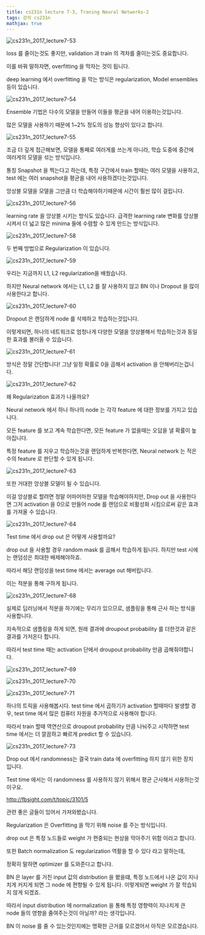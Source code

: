 ```yaml
---
title: cs231n lecture 7-3, Traning Neural Networks-2
tags: 강의 cs231n
mathjax: true
---
```



![cs231n_2017_lecture7-53](https://strutive07.github.io/assets/images/til_images/images/cs231n_2017_lecture7-53.jpg)

loss 를 줄이는것도 좋지만,  validation 과 train 의 격차를 줄이는것도 중요합니다.

이를 바꿔 말하자면, overfitting 을 막자는 것이 됩니다.

deep learning 에서 overfitting 을 막는 방식은 regularization, Model ensembles 등이 있습니다.



![cs231n_2017_lecture7-54](https://strutive07.github.io/assets/images/til_images/images/cs231n_2017_lecture7-54.jpg)

Ensemble 기법은 다수의 모델을 만들어 이들을 평균을 내어 이용하는것입니다.

많은 모델을 사용하기 때문에 1~2% 정도의 성능 향상이 있다고 합니다.



![cs231n_2017_lecture7-55](https://strutive07.github.io/assets/images/til_images/images/cs231n_2017_lecture7-55.jpg)



조금 더 깊게 접근해보면, 모델을 통째로 여러게를 쓰는게 아니라, 학습 도중에 중간에 여러게의 모델을 섞는 방식입니다.

통칭 Snapshot 을 찍는다고 하는데, 특정 구간에서 train 할때는 여러 모델을 사용하고, test 에는 여러 snapshot을 평균을 내어 사용하겠다는것입니다.



앙상블 모델을 모델을 그만큼 더 학습해야하기때문에 시간이 훨씬 많이 걸립니다.



![cs231n_2017_lecture7-56](https://strutive07.github.io/assets/images/til_images/images/cs231n_2017_lecture7-56.jpg)



learning rate 을 앙상블 시키는 방식도 있습니다. 급격한 learning rate 변화를 앙상블 시켜서 더 넓고 많은 minima 들에 수렴할 수 있게 만드는 방식입니다.



![cs231n_2017_lecture7-58](https://strutive07.github.io/assets/images/til_images/images/cs231n_2017_lecture7-58.jpg)



두 번째 방법으로 Regularization 이 있습니다.



![cs231n_2017_lecture7-59](https://strutive07.github.io/assets/images/til_images/images/cs231n_2017_lecture7-59.jpg)

우리는 지금까지 L1, L2 regularization을 배웠습니다.

하지만 Neural network 에서는 L1, L2 를 잘 사용하지 않고 BN 이나 Dropout 을 많이 사용한다고 합니다.

![cs231n_2017_lecture7-60](https://strutive07.github.io/assets/images/til_images/images/cs231n_2017_lecture7-60.jpg)

Dropout 은 랜덤하게 node 를 삭제하고 학습하는것입니다.

이렇게되면, 하나의 네트워크로 엄청나게 다양한 모델을 앙상블해서 학습하는것과 동일한 효과를 불러올 수 있습니다.



![cs231n_2017_lecture7-61](https://strutive07.github.io/assets/images/til_images/images/cs231n_2017_lecture7-61.jpg)

방식은 정말 간단합니다! 그냥 일정 확률로 0을 곱해서 activation 을 안해버리는겁니다.



![cs231n_2017_lecture7-62](https://strutive07.github.io/assets/images/til_images/images/cs231n_2017_lecture7-62.jpg)

왜 Regularization 효과가 나올까요?

Neural network 에서 하나 하나의 node 는 각각 feature 에 대한 정보를 가지고 있습니다.

모든 feature 를 보고 계속 학습한다면, 모든 feature 가 없을때는 오답을 낼 확률이 높아집니다.

특정 feature 를 지우고 학습하는것을 랜덤하게 반복한다면, Neural network 는 적은수의 feature 로 판단할 수 있게 됩니다.

![cs231n_2017_lecture7-63](https://strutive07.github.io/assets/images/til_images/images/cs231n_2017_lecture7-63.jpg)

또한 거대한 앙상블 모델이 될 수 있습니다.

이걸 앙상블로 할려면 정말 어마어마한 모델을 학습해야하지만, Drop out 을 사용한다면 그저 activation 을 0으로 만들어 node 를 랜덤으로 비활성화 시킴으로써 같은 효과를 가져올 수 있습니다.



![cs231n_2017_lecture7-64](https://strutive07.github.io/assets/images/til_images/images/cs231n_2017_lecture7-64.jpg)



Test time 에서 drop out 은 어떻게 사용할까요?

drop out 을 사용할 경우 random mask 를 곱해서 학습하게 됩니다. 하지만 test 시에는 랜덤성은 최대한 배제해야하죠.



따라서 해당 랜덤성을 test time 에서는 average out 해버립니다.

이는 적분을 통해 구하게 됩니다.

![cs231n_2017_lecture7-68](https://strutive07.github.io/assets/images/til_images/images/cs231n_2017_lecture7-68.jpg)

실제로 딥러닝에서 적분을 하기에는 무리가 있으므로, 샘플링을 통해 근사 하는 방식을 사용합니다.

지속적으로 샘플링을 하게 되면, 원래 결과에 droupout probability 를 더한것과 같은 결과를 가저온다 합니다.

따라서 test time 때는 activation 단에서 droupout probability 만큼 곱해줘야합니다.



![cs231n_2017_lecture7-69](https://strutive07.github.io/assets/images/til_images/images/cs231n_2017_lecture7-69.jpg)

![cs231n_2017_lecture7-70](https://strutive07.github.io/assets/images/til_images/images/cs231n_2017_lecture7-70.jpg)

![cs231n_2017_lecture7-71](https://strutive07.github.io/assets/images/til_images/images/cs231n_2017_lecture7-71.jpg)

하나의 트릭을 사용해봅시다. test time 에서 곱하기가 activation 할때마다 발생할 경우, test time 에서 많은 컴퓨터 자원을 추가적으로 사용해야 합니다.

따라서 train 할때 역연산으로 droupout probability 만큼 나눠주고 시작하면 test time 에서는 더 깔끔하고 빠르게 predict 할 수 있습니다.



![cs231n_2017_lecture7-73](https://strutive07.github.io/assets/images/til_images/images/cs231n_2017_lecture7-73.jpg)

Drop out 에서 randomness는 결국 train data 에 overfitting 하지 않기 위한 장치 입니다.

Test time 에서는 이 randomness 를 사용하지 않기 위해서 평균 근사해서 사용하는것이구요.



http://fbsight.com/t/topic/3101/5



관련 좋은 글들이 있어서 가져와봤습니다.

Regularization 은 Overfitting 을 막기 위해 noise 를 주는 방식입니다.

drop out 은 특정 노드들로 weight 가 편중되는 현상을 막아주기 위함 이라고 합니다.



또한 Batch normalization 도 regularization 역활을 할 수 있다 라고 말하는데,

정확히 말하면 optimizer 를 도와준다고 합니다.

BN 은 layer 를 거친 input 값의 distribution 을 봤을떄, 특정 노드에서 나온 값이 지나치게 커지게 되면 그 node 에 편향될 수 있게 됩니다. 이렇게되면 weight 가 잘 학습되지 않게 되겠죠.

따라서 input distribution 에 normalization 을 통해 특정 영향력이 지나치게 큰 node 들의 영향을 줄여주는것이 아닐까? 라는 생각입니다.

BN 이 noise 를 줄 수 있는것인지에는 명확한 근거를 모르겠어서 아직은 모르겠습니다.